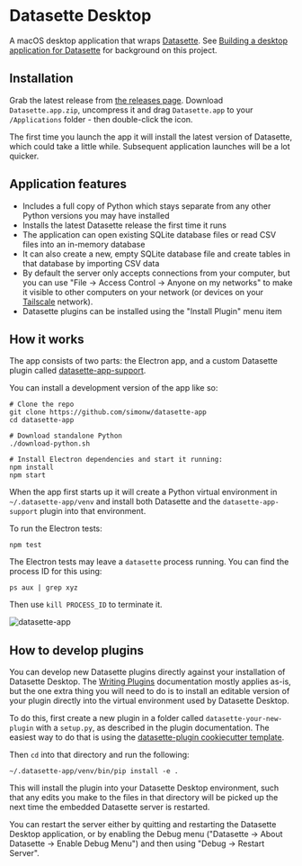 # Datasette Desktop

A macOS desktop application that wraps [Datasette](https://datasette.io/). See [Building a desktop application for Datasette](https://simonwillison.net/2021/Aug/30/datasette-app/) for background on this project.

## Installation

Grab the latest release from [the releases page](https://github.com/simonw/datasette-app/releases). Download `Datasette.app.zip`, uncompress it and drag `Datasette.app` to your `/Applications` folder - then double-click the icon.

The first time you launch the app it will install the latest version of Datasette, which could take a little while. Subsequent application launches will be a lot quicker.

## Application features

- Includes a full copy of Python which stays separate from any other Python versions you may have installed
- Installs the latest Datasette release the first time it runs
- The application can open existing SQLite database files or read CSV files into an in-memory database
- It can also create a new, empty SQLite database file and create tables in that database by importing CSV data
- By default the server only accepts connections from your computer, but you can use "File -> Access Control -> Anyone on my networks" to make it visible to other computers on your network (or devices on your [Tailscale](https://tailscale.com/) network).
- Datasette plugins can be installed using the "Install Plugin" menu item

## How it works

The app consists of two parts: the Electron app, and a custom Datasette plugin called [datasette-app-support](https://github.com/simonw/datasette-app-support).

You can install a development version of the app like so:

    # Clone the repo
    git clone https://github.com/simonw/datasette-app
    cd datasette-app
    
    # Download standalone Python
    ./download-python.sh
    
    # Install Electron dependencies and start it running:
    npm install
    npm start

When the app first starts up it will create a Python virtual environment in `~/.datasette-app/venv` and install both Datasette and the `datasette-app-support` plugin into that environment.

To run the Electron tests:

    npm test

The Electron tests may leave a `datasette` process running. You can find the process ID for this using:

    ps aux | grep xyz

Then use `kill PROCESS_ID` to terminate it.

![datasette-app](https://user-images.githubusercontent.com/9599/131289203-18186b26-49a4-46e9-8925-b9e4745f3252.png)

## How to develop plugins

You can develop new Datasette plugins directly against your installation of Datasette Desktop. The [Writing Plugins](https://docs.datasette.io/en/stable/writing_plugins.html) documentation mostly applies as-is, but the one extra thing you will need to do is to install an editable version of your plugin directly into the virtual environment used by Datasette Desktop.

To do this, first create a new plugin in a folder called `datasette-your-new-plugin` with a `setup.py`, as described in the plugin documentation. The easiest way to do that is using the [datasette-plugin cookiecutter template](https://github.com/simonw/datasette-plugin).

Then `cd` into that directory and run the following:

    ~/.datasette-app/venv/bin/pip install -e .

This will install the plugin into your Datasette Desktop environment, such that any edits you make to the files in that directory will be picked up the next time the embedded Datasette server is restarted.

You can restart the server either by quitting and restarting the Datasette Desktop application, or by enabling the Debug menu ("Datasette -> About Datasette -> Enable Debug Menu") and then using "Debug -> Restart Server".
